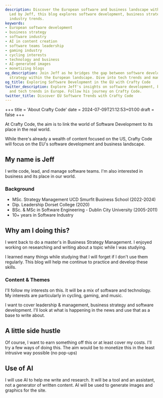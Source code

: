 ```yaml
---
description: Discover the European software and business landscape with Crafty Code.
  Led by Jeff, this blog explores software development, business strategy, and current
  industry trends.
keywords:
- European software development
- business strategy
- software industry
- AI in content creation
- software teams leadership
- gaming industry
- cycling interests
- technology and business
- AI-generated images
- monetizing blogs
og_description: Join Jeff as he bridges the gap between software development and business
  strategy within the European landscape. Dive into tech trends and management insights.
og_title: Exploring Software Development in the EU with Crafty Code
twitter_description: Explore Jeff's insights on software development, business strategy,
  and tech trends in Europe. Follow his journey on Crafty Code.
twitter_title: Discover EU Software Trends with Crafty Code
---
```


+++
title = 'About Crafty Code'
date = 2024-07-09T21:12:53+01:00
draft = false
+++

At Crafty Code, the aim is to link the world of Software Development to its place in the real world.

While there's already a wealth of content focused on the US, Crafty Code will focus on the EU's software development and business landscape.

## My name is Jeff

I write code, lead, and manage software teams. I'm also interested in business and its place in our world.

### Background

- MSc. Strategy Management UCD Smurfit Business School (2022-2024)
- Dip. Leadership Dorset College (2020)
- BSc. & MSc in Software Engineering - Dublin City University (2005-2011)
- 10+ years in Software Industry

## Why am I doing this?

I went back to do a master's in Business Strategy Management. I enjoyed working on researching and writing about a topic while I was studying.

I learned many things while studying that I will forget if I don't use them regularly. This blog will help me continue to practice and develop these skills.

### Content & Themes

I'll follow my interests on this. It will be a mix of software and technology. My interests are particularly in cycling, gaming, and music.

I want to cover leadership & management, business strategy and software development. I'll look at what is happening in the news and use that as a base to write about.

## A little side hustle

Of course, I want to earn something off this or at least cover my costs. I'll try a few ways of doing this. The aim would be to monetize this in the least intrusive way possible (no pop-ups)

## Use of AI

I will use AI to help me write and research. It will be a tool and an assistant, not a generator of written content. AI will be used to generate images and graphics for the site.